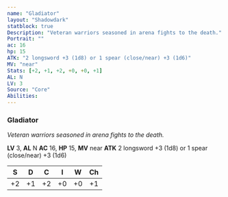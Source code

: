 ```yaml
---
name: "Gladiator"
layout: "Shadowdark"
statblock: true
Description: "Veteran warriors seasoned in arena fights to the death."
Portrait: ""
ac: 16
hp: 15
ATK: "2 longsword +3 (1d8) or 1 spear (close/near) +3 (1d6)"
MV: "near"
Stats: [+2, +1, +2, +0, +0, +1]
AL: N
LV: 3
Source: "Core"
Abilities:
---
```


### Gladiator

_Veteran warriors seasoned in arena fights to the death._

**LV** 3, **AL** N
**AC** 16, **HP** 15, **MV** near
**ATK** 2 longsword +3 (1d8) or 1 spear (close/near) +3 (1d6)

|  S  |  D  |  C  |  I  |  W  |  Ch  |
|:---:|:---:|:---:|:---:|:---:|:----:|
| +2 | +1 | +2 | +0 | +0 | +1 |

